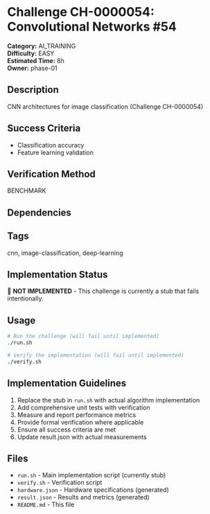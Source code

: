 # Challenge CH-0000054: Convolutional Networks #54

**Category:** AI_TRAINING  
**Difficulty:** EASY  
**Estimated Time:** 8h  
**Owner:** phase-01  

## Description

CNN architectures for image classification (Challenge CH-0000054)

## Success Criteria

- Classification accuracy
- Feature learning validation

## Verification Method

BENCHMARK

## Dependencies



## Tags

cnn, image-classification, deep-learning

## Implementation Status

🚧 **NOT IMPLEMENTED** - This challenge is currently a stub that fails intentionally.

## Usage

```bash
# Run the challenge (will fail until implemented)
./run.sh

# Verify the implementation (will fail until implemented) 
./verify.sh
```

## Implementation Guidelines

1. Replace the stub in `run.sh` with actual algorithm implementation
2. Add comprehensive unit tests with verification
3. Measure and report performance metrics
4. Provide formal verification where applicable
5. Ensure all success criteria are met
6. Update result.json with actual measurements

## Files

- `run.sh` - Main implementation script (currently stub)
- `verify.sh` - Verification script
- `hardware.json` - Hardware specifications (generated)
- `result.json` - Results and metrics (generated)
- `README.md` - This file

